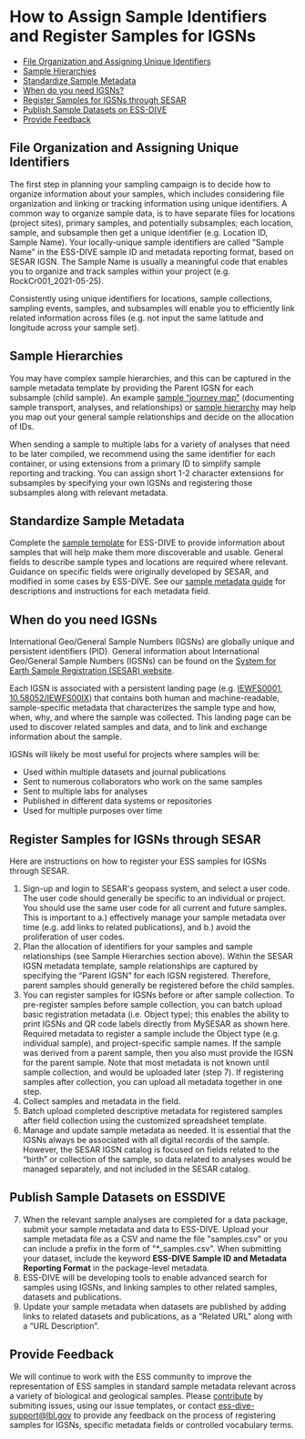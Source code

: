 # How to Assign Sample Identifiers and Register Samples for IGSNs

- [File Organization and Assigning Unique Identifiers](#file-organization-and-assigning-unique-identifiers)     
- [Sample Hierarchies](#sample-hierarchies)
- [Standardize Sample Metadata](#standardize-sample-metadata)
- [When do you need IGSNs?](#when-do-you-need-igsns) 
- [Register Samples for IGSNs through SESAR](#register-samples-for-igsns-through-sesar) 
- [Publish Sample Datasets on ESS-DIVE](#publish-sample-datasets-on-essdive) 
- [Provide Feedback](#provide-feedback) 


## File Organization and Assigning Unique Identifiers

The first step in planning your sampling campaign is to decide how to organize information about your samples, which includes considering file organization and linking or tracking information using unique identifiers. A common way to organize sample data, is to have separate files for locations (project sites), primary samples, and potentially subsamples; each location, sample, and subsample then get a unique identifier (e.g. Location ID, Sample Name). Your locally-unique sample identifiers are called "Sample Name" in the ESS-DIVE sample ID and metadata reporting format, based on SESAR IGSN. The Sample Name is usually a meaningful code that enables you to organize and track samples within your project (e.g. RockCr001_2021-05-25). 

Consistently using unique identifiers for locations, sample collections, sampling events, samples, and subsamples will enable you to efficiently link related information across files (e.g. not input the same latitude and longitude across your sample set). 

## Sample Hierarchies

You may have complex sample hierarchies, and this can be captured in the sample metadata template by providing the Parent IGSN for each subsample (child sample). An example [sample “journey map”](http://bit.ly/SampleJourneyMap) (documenting sample transport, analyses, and relationships) or [sample hierarchy](https://bit.ly/SampleHierarchy) may help you map out your general sample relationships and decide on the allocation of IDs.

When sending a sample to multiple labs for a variety of analyses that need to be later compiled, we recommend using the same identifier for each container, or using extensions from a primary ID to simplify sample reporting and tracking. You can assign short 1-2 character extensions for subsamples by specifying your own IGSNs and registering those subsamples along with relevant metadata.

## Standardize Sample Metadata

Complete the [sample template](https://github.com/ess-dive-community/essdive-sample-id-metadata/blob/master/sampleTemplate.xls) for ESS-DIVE to provide information about samples that will help make them more discoverable and usable. General fields to describe sample types and locations are required where relevant. Guidance on specific fields were originally developed by SESAR, and modified in some cases by ESS-DIVE. See our [sample metadata guide](https://github.com/ess-dive-community/essdive-sample-id-metadata/blob/master/guide.md) for descriptions and instructions for each metadata field.

## When do you need IGSNs

International Geo/General Sample Numbers (IGSNs) are globally unique and persistent identifiers (PID). General information about International Geo/General Sample Numbers (IGSNs) can be found on the [System for Earth Sample Registration (SESAR) website](https://www.geosamples.org/igsnabout).

Each IGSN is associated with a persistent landing page (e.g. [IEWFS0001](https://app.geosamples.org/sample/igsn/IEWFS0001), [10.58052/IEWFS00IX](https://app.geosamples.org/sample/igsn/10.58052/IEWFS00IX)) that contains both human and machine-readable, sample-specific metadata that characterizes the sample type and how, when, why, and where the sample was collected. This landing page can be used to discover related samples and data, and to link and exchange information about the sample.  

IGSNs will likely be most useful for projects where samples will be:
* Used within multiple datasets and journal publications
* Sent to numerous collaborators who work on the same samples
* Sent to multiple labs for analyses
* Published in different data systems or repositories
* Used for multiple purposes over time

## Register Samples for IGSNs through SESAR

Here are instructions on how to register your ESS samples for IGSNs through SESAR.

1. Sign-up and login to SESAR's geopass system, and select a user code. The user code should generally be specific to an individual or project. You should use the same user code for all current and future samples. This is important to a.) effectively manage your sample metadata over time (e.g. add links to related publications), and b.) avoid the proliferation of user codes.
2. Plan the allocation of identifiers for your samples and sample relationships (see Sample Hierarchies section above). Within the SESAR IGSN metadata template, sample relationships are captured by specifying the “Parent IGSN” for each IGSN registered. Therefore, parent samples should generally be registered before the child samples. 
3. You can register samples for IGSNs before or after sample collection. To pre-register samples before sample collection, you can batch upload basic registration metadata (i.e. Object type); this enables the ability to print IGSNs and QR code labels directly from MySESAR as shown here. Required metadata to register a sample include the Object type (e.g. individual sample), and project-specific sample names. If the sample was derived from a parent sample, then you also must provide the IGSN for the parent sample. Note that most metadata is not known until sample collection, and would be uploaded later (step 7). If registering samples after collection, you can upload all metadata together in one step.
4. Collect samples and metadata in the field.
5. Batch upload completed descriptive metadata for registered samples after field collection using the customized spreadsheet template.
6. Manage and update sample metadata as needed. It is essential that the IGSNs always be associated with all digital records of the sample. However, the SESAR IGSN catalog is focused on fields related to the “birth” or collection of the sample, so data related to analyses would be managed separately, and not included in the SESAR catalog. 

## Publish Sample Datasets on ESSDIVE

7. When the relevant sample analyses are completed for a data package, submit your sample metadata and data to ESS-DIVE. Upload your sample metadata file as a CSV and name the file "samples.csv" or you can include a prefix in the form of "*_samples.csv". When submitting your dataset, include the keyword **ESS-DIVE Sample ID and Metadata Reporting Format** in the package-level metadata.
9. ESS-DIVE will be developing tools to enable advanced search for samples using IGSNs, and linking samples to other related samples, datasets and publications.
10. Update your sample metadata when datasets are published by adding links to related datasets and publications, as a “Related URL” along with a “URL Description”.

## Provide Feedback

We will continue to work with the ESS community to improve the representation of ESS samples in standard sample metadata relevant across a variety of biological and geological samples. Please [contribute](contribute.md) by submiting issues, using our issue templates, or contact ess-dive-support@lbl.gov to provide any feedback on the process of registering samples for IGSNs, specific metadata fields or controlled vocabulary terms.
#
